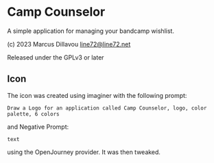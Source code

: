 # Camp Counselor

A simple application for managing your bandcamp wishlist.

(c) 2023 Marcus Dillavou <line72@line72.net>

Released under the GPLv3 or later

## Icon

The icon was created using imaginer with the following prompt:

```
Draw a Logo for an application called Camp Counselor, logo, color palette, 6 colors
```

and Negative Prompt:

```
text
```

using the OpenJourney provider. It was then tweaked.
